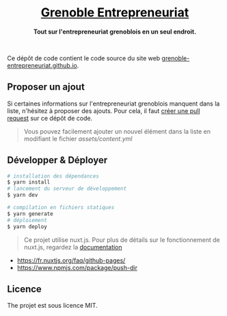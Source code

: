 <h1 align="center">
  <a style="color: black" href="https://grenoble-entrepreneuriat.github.io">Grenoble Entrepreneuriat</a>
  <br/>
</h1>
<div align="center">
  <p>
    <strong>Tout sur l'entrepreneuriat grenoblois en un seul endroit.</strong>
  </p>
</div>

<br/>

Ce dépôt de code contient le code source du site web [grenoble-entrepreneuriat.github.io](https://grenoble-entrepreneuriat.github.io/).

## Proposer un ajout

Si certaines informations sur l'entrepreneuriat grenoblois manquent dans la liste, n'hésitez à proposer des ajouts. Pour cela, il faut [créer une pull request](https://github.com/grenoble-entrepreneuriat/grenoble-entrepreneuriat.github.io/pulls) sur ce dépôt de code.

> Vous pouvez facilement ajouter un nouvel élément dans la liste en modifiant le fichier *assets/content.yml*

## Développer & Déployer

```bash
# installation des dépendances
$ yarn install
# lancement du serveur de développement
$ yarn dev

# compilation en fichiers statiques
$ yarn generate
# déploiement
$ yarn deploy
```

> Ce projet utilise nuxt.js. Pour plus de détails sur le fonctionnement de nuxt.js, regardez la [documentation](https://github.com/nuxt/nuxt.js)

- https://fr.nuxtjs.org/faq/github-pages/
- https://www.npmjs.com/package/push-dir

## Licence

The projet est sous licence MIT.
